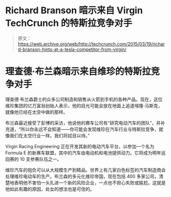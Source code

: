 # Richard Branson 暗示来自 Virgin TechCrunch 的特斯拉竞争对手

> 原文：<https://web.archive.org/web/http://techcrunch.com/2015/03/19/richard-branson-hints-at-a-tesla-competitor-from-virgin/>

# 理查德·布兰森暗示来自维珍的特斯拉竞争对手

理查德·布兰森爵士的众多公司制造和销售从火箭到手机的各种产品。现在，这位维珍集团的亿万富翁创始人表示，他的目光可能会放在地面上追逐埃隆·马斯克，就像他已经在太空中做的那样。

布兰森最近接受了彭博的采访，他说他的赛车公司有“研究电动汽车的团队”，并补充道，“所以你永远不会知道——你可能会发现维珍在汽车行业与特斯拉竞争，就像我们在太空行业一样。我们将拭目以待。”

Virgin Racing Engineering 正在开发其新的电动汽车平台，以参加一个名为 Formula E 的新赛车联盟，其中的汽车由电动机和电池提供动力。它将成为明年巡回赛的 10 支参赛队伍之一。

维珍汽车的抱负可以从大规模生产到精品。世界上有几家白色标签的汽车制造商会处理维珍电动车的生产。布兰森的多元化维珍帝国，现在包括 400 多家公司，清楚地表明他不害怕一头扎进一个新的风险企业，一点也不担心失败或尴尬。这就是他如此有趣的原因，处女的想法也是可信的。